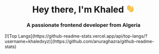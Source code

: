 <h1 align="center">Hey there, I'm Khaled <img style="width: 1em;" src="/assets/wave.gif"</img> </h1>
<h3 align="center">A passionate frontend developer from Algeria</h3>
[![Top Langs](https://github-readme-stats.vercel.app/api/top-langs/?username=khaledxyz)](https://github.com/anuraghazra/github-readme-stats)

